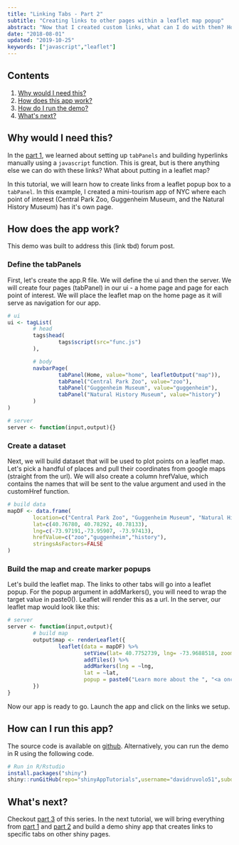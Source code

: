 ```yaml
---
title: "Linking Tabs - Part 2"
subtitle: "Creating links to other pages within a leaflet map popup"
abstract: "Now that I created custom links, what can I do with them? How about adding them in a leaflet popup?"
date: "2018-08-01"
updated: "2019-10-25"
keywords: ["javascript","leaflet"]
---
```


## Contents

1.  [Why would I need this?](#about)
2.  [How does this app work?](#work)
3.  [How do I run the demo?](#run)
4.  [What's next?](#next)


<span id="about" />

## Why would I need this?

In the [part 1](../internal-links-a/), we learned about setting up
`tabPanels` and building hyperlinks manually using a `javascript`
function. This is great, but is there anything else we can do with these
links? What about putting in a leaflet map?

In this tutorial, we will learn how to create links from a leaflet popup
box to a `tabPanel`. In this example, I created a mini-tourism app of
NYC where each point of interest (Central Park Zoo, Guggenheim Museum,
and the Natural History Museum) has it\'s own page.

<span id="work" />

## How does the app work?

This demo was built to address this (link tbd) forum post.

### Define the tabPanels

First, let\'s create the app.R file. We will define the ui and then
the server. We will create four pages (tabPanel) in our ui - a
home page and page for each point of interest. We will place the leaflet
map on the home page as it will serve as navigation for our app.

```r
# ui
ui <- tagList(
        # head
        tags$head(
                tags$script(src="func.js")
        ),

        # body
        navbarPage(
                tabPanel(Home, value="home", leafletOutput("map")),
                tabPanel("Central Park Zoo", value="zoo"),
                tabPanel("Guggenheim Museum", value="guggenheim"),
                tabPanel("Natural History Museum", value="history")
        )
)

# server
server <- function(input,output){}
```          

### Create a dataset

Next, we will build dataset that will be used to plot points on a
leaflet map. Let\'s pick a handful of places and pull their coordinates
from google maps (straight from the url). We will also create a column
hrefValue, which contains the names that will be sent to the
value argument and used in the customHref function.

```r
# build data
mapDF <- data.frame(
        location=c("Central Park Zoo", "Guggenheim Museum", "Natural History Museum"),
        lat=c(40.76780, 40.78292, 40.78133),
        lng=c(-73.97191,-73.95907, -73.97413),
        hrefValue=c("zoo","guggenheim","history"),
        stringsAsFactors=FALSE
)
```        

### Build the map and create marker popups

Let\'s build the leaflet map. The links to other tabs will go into a
leaflet popup. For the popup argument in addMarkers(), you
will need to wrap the target value in paste0(). Leaflet will render
this as a url. In the server, our leaflet map would look like this:

```r
# server
server <- function(input,output){
        # build map
        output$map <- renderLeaflet({
                leaflet(data = mapDF) %>%
                        setView(lat= 40.7752739, lng= -73.9688518, zoom= 14) %>%
                        addTiles() %>%
                        addMarkers(lng = ~lng, 
                        lat = ~lat,
                        popup = paste0("Learn more about the ", "<a onclick=", "customHref('", mapDF$hrefValue,"')>", mapDF$location, "</a>"))
        })
}
```                    

Now our app is ready to go. Launch the app and click on the links we
setup.

<span id="run" />

## How can I run this app?

The source code is available on
[github](https://github.com/davidruvolo51/shinyAppTutorials/tree/master/Internal-Links).
Alternatively, you can run the demo in R using the following code.

```r
# Run in R/Rstudio
install.packages("shiny")
shiny::runGitHub(repo="shinyAppTutorials",username="davidruvolo51",subdir="Internal-Links")
```

<span id="next" />

## What's next?

Checkout [part 3](../internal-links-c/) of this series. In the next tutorial, we will bring everything from [part 1](../internal-links-a) and [part 2](../internal-links-b) and build a demo shiny app that creates links to specific tabs on other shiny pages.

